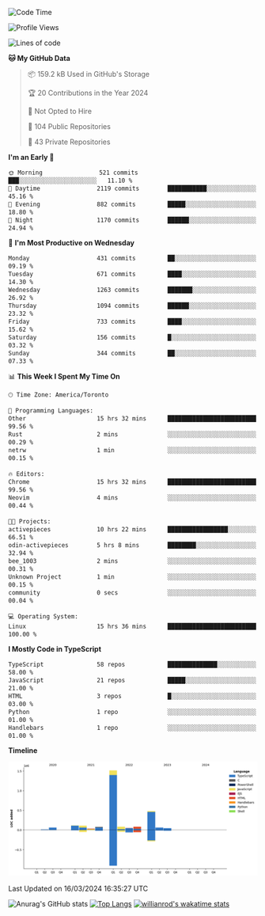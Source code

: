 <!--START_SECTION:waka-->
![Code Time](http://img.shields.io/badge/Code%20Time-1%2C309%20hrs%2029%20mins-blue)

![Profile Views](http://img.shields.io/badge/Profile%20Views-0-blue)

![Lines of code](https://img.shields.io/badge/From%20Hello%20World%20I%27ve%20Written-2.7%20million%20lines%20of%20code-blue)

**🐱 My GitHub Data** 

> 📦 159.2 kB Used in GitHub's Storage 
 > 
> 🏆 20 Contributions in the Year 2024
 > 
> 🚫 Not Opted to Hire
 > 
> 📜 104 Public Repositories 
 > 
> 🔑 43 Private Repositories 
 > 
**I'm an Early 🐤** 

```text
🌞 Morning                521 commits         ███░░░░░░░░░░░░░░░░░░░░░░   11.10 % 
🌆 Daytime                2119 commits        ███████████░░░░░░░░░░░░░░   45.16 % 
🌃 Evening                882 commits         █████░░░░░░░░░░░░░░░░░░░░   18.80 % 
🌙 Night                  1170 commits        ██████░░░░░░░░░░░░░░░░░░░   24.94 % 
```
📅 **I'm Most Productive on Wednesday** 

```text
Monday                   431 commits         ██░░░░░░░░░░░░░░░░░░░░░░░   09.19 % 
Tuesday                  671 commits         ████░░░░░░░░░░░░░░░░░░░░░   14.30 % 
Wednesday                1263 commits        ███████░░░░░░░░░░░░░░░░░░   26.92 % 
Thursday                 1094 commits        ██████░░░░░░░░░░░░░░░░░░░   23.32 % 
Friday                   733 commits         ████░░░░░░░░░░░░░░░░░░░░░   15.62 % 
Saturday                 156 commits         █░░░░░░░░░░░░░░░░░░░░░░░░   03.32 % 
Sunday                   344 commits         ██░░░░░░░░░░░░░░░░░░░░░░░   07.33 % 
```


📊 **This Week I Spent My Time On** 

```text
🕑︎ Time Zone: America/Toronto

💬 Programming Languages: 
Other                    15 hrs 32 mins      █████████████████████████   99.56 % 
Rust                     2 mins              ░░░░░░░░░░░░░░░░░░░░░░░░░   00.29 % 
netrw                    1 min               ░░░░░░░░░░░░░░░░░░░░░░░░░   00.15 % 

🔥 Editors: 
Chrome                   15 hrs 32 mins      █████████████████████████   99.56 % 
Neovim                   4 mins              ░░░░░░░░░░░░░░░░░░░░░░░░░   00.44 % 

🐱‍💻 Projects: 
activepieces             10 hrs 22 mins      █████████████████░░░░░░░░   66.51 % 
odin-activepieces        5 hrs 8 mins        ████████░░░░░░░░░░░░░░░░░   32.94 % 
bee_1003                 2 mins              ░░░░░░░░░░░░░░░░░░░░░░░░░   00.31 % 
Unknown Project          1 min               ░░░░░░░░░░░░░░░░░░░░░░░░░   00.15 % 
community                0 secs              ░░░░░░░░░░░░░░░░░░░░░░░░░   00.04 % 

💻 Operating System: 
Linux                    15 hrs 36 mins      █████████████████████████   100.00 % 
```

**I Mostly Code in TypeScript** 

```text
TypeScript               58 repos            ██████████████░░░░░░░░░░░   58.00 % 
JavaScript               21 repos            █████░░░░░░░░░░░░░░░░░░░░   21.00 % 
HTML                     3 repos             █░░░░░░░░░░░░░░░░░░░░░░░░   03.00 % 
Python                   1 repo              ░░░░░░░░░░░░░░░░░░░░░░░░░   01.00 % 
Handlebars               1 repo              ░░░░░░░░░░░░░░░░░░░░░░░░░   01.00 % 
```



**Timeline**

![Lines of Code chart](https://raw.githubusercontent.com/wise-introvert/wise-introvert/master/assets/bar_graph.png)


 Last Updated on 16/03/2024 16:35:27 UTC
<!--END_SECTION:waka-->

![Anurag's GitHub stats](https://github-readme-stats.vercel.app/api?username=wise-introvert&count_private=true&show_icons=true)
[![Top Langs](https://github-readme-stats.vercel.app/api/top-langs/?username=wise-introvert&langs_count=10)](https://github.com/anuraghazra/github-readme-stats)
[![willianrod's wakatime stats](https://github-readme-stats.vercel.app/api/wakatime?username=wiseintrovert)](https://github.com/anuraghazra/github-readme-stats)
